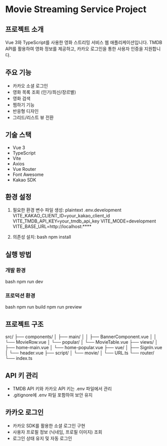 # Movie Streaming Service Project

## 프로젝트 소개
Vue 3와 TypeScript를 사용한 영화 스트리밍 서비스 웹 애플리케이션입니다. TMDB API를 활용하여 영화 정보를 제공하고, 카카오 로그인을 통한 사용자 인증을 지원합니다.

## 주요 기능
- 카카오 소셜 로그인
- 영화 목록 조회 (인기/최신/장르별)
- 영화 검색
- 찜하기 기능
- 반응형 디자인
- 그리드/리스트 뷰 전환

## 기술 스택
- Vue 3
- TypeScript
- Vite
- Axios
- Vue Router
- Font Awesome
- Kakao SDK

## 환경 설정
1. 필요한 환경 변수 파일 생성:
plaintext
.env.development
VITE_KAKAO_CLIENT_ID=your_kakao_client_id
VITE_TMDB_API_KEY=your_tmdb_api_key
VITE_MODE=development
VITE_BASE_URL=http://localhost:****

2. 의존성 설치:
bash
npm install

## 실행 방법
### 개발 환경
bash
npm run dev

### 프로덕션 환경
bash
npm run build
npm run preview


## 프로젝트 구조
src/
├── components/
│ ├── main/
│ │ ├── BannerComponent.vue
│ │ └── MovieRow.vue
│ └── popular/
│ └── MovieTable.vue
├── views/
│ ├── home-main.vue
│ └── home-popular.vue
├── vue/
│ ├── SignIn.vue
│ └── header.vue
├── script/
│ └── movie/
│ └── URL.ts
└── router/
└── index.ts

## API 키 관리
- TMDB API 키와 카카오 API 키는 .env 파일에서 관리
- .gitignore에 .env 파일 포함하여 보안 유지

## 카카오 로그인
- 카카오 SDK를 활용한 소셜 로그인 구현
- 사용자 프로필 정보 (닉네임, 프로필 이미지) 조회
- 로그인 상태 유지 및 자동 로그인